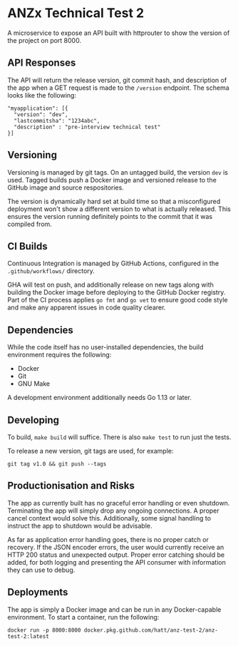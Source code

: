 # ANZx Technical Test 2

A microservice to expose an API built with httprouter to show the version of the project on port 8000.


## API Responses

The API will return the release version, git commit hash, and description of the app when a GET request
is made to the `/version` endpoint. The schema looks like the following:

```
"myapplication": [{
  "version": "dev",
  "lastcommitsha": "1234abc",
  "description" : "pre-interview technical test"
}]
```


## Versioning

Versioning is managed by git tags. On an untagged build, the version `dev` is used. Tagged builds
push a Docker image and versioned release to the GitHub image and source respositories.

The version is dynamically hard set at build time so that a misconfigured deployment won't show a different
version to what is actually released. This ensures the version running definitely points to the commit
that it was compiled from.


## CI Builds

Continuous Integration is managed by GitHub Actions, configured in the `.github/workflows/` directory.

GHA will test on push, and additionally release on new tags along with building the Docker image before
deploying to the GitHub Docker registry. Part of the CI process applies `go fmt` and `go vet` to ensure
good code style and make any apparent issues in code quality clearer.


## Dependencies

While the code itself has no user-installed dependencies, the build environment requires the following:

- Docker
- Git
- GNU Make

A development environment additionally needs Go 1.13 or later.


## Developing

To build, `make build` will suffice. There is also `make test` to run just the tests.

To release a new version, git tags are used, for example:

```
git tag v1.0 && git push --tags
```


## Productionisation and Risks

The app as currently built has no graceful error handling or even shutdown. Terminating the app will
simply drop any ongoing connections. A proper cancel context would solve this. Additionally, some
signal handling to instruct the app to shutdown would be advisable.

As far as application error handling goes, there is no proper catch or recovery. If the JSON encoder
errors, the user would currently receive an HTTP 200 status and unexpected output. Proper error catching
should be added, for both logging and presenting the API consumer with information they can use to debug.


## Deployments

The app is simply a Docker image and can be run in any Docker-capable environment. To start a container,
run the following:

```
docker run -p 8000:8000 docker.pkg.github.com/hatt/anz-test-2/anz-test-2:latest
```
